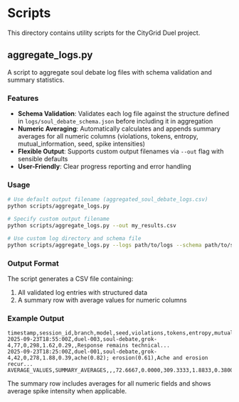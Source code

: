 # Scripts

This directory contains utility scripts for the CityGrid Duel project.

## aggregate_logs.py

A script to aggregate soul debate log files with schema validation and summary statistics.

### Features

- **Schema Validation**: Validates each log file against the structure defined in `logs/soul_debate_schema.json` before including it in aggregation
- **Numeric Averaging**: Automatically calculates and appends summary averages for all numeric columns (violations, tokens, entropy, mutual_information, seed, spike intensities)
- **Flexible Output**: Supports custom output filenames via `--out` flag with sensible defaults
- **User-Friendly**: Clear progress reporting and error handling

### Usage

```bash
# Use default output filename (aggregated_soul_debate_logs.csv)
python scripts/aggregate_logs.py

# Specify custom output filename
python scripts/aggregate_logs.py --out my_results.csv

# Use custom log directory and schema file
python scripts/aggregate_logs.py --logs path/to/logs --schema path/to/schema.json --out results.csv
```

### Output Format

The script generates a CSV file containing:
1. All validated log entries with structured data
2. A summary row with average values for numeric columns

### Example Output

```csv
timestamp,session_id,branch,model,seed,violations,tokens,entropy,mutual_information,spikes,text
2025-09-23T18:55:00Z,duel-003,soul-debate,grok-4,77,0,298,1.62,0.29,,Response remains technical...
2025-09-23T18:25:00Z,duel-001,soul-debate,grok-4,42,0,278,1.88,0.39,ache(0.82); erosion(0.61),Ache and erosion recur...
AVERAGE_VALUES,SUMMARY_AVERAGES,,,72.6667,0.0000,309.3333,1.8833,0.3800,,
```

The summary row includes averages for all numeric fields and shows average spike intensity when applicable.
